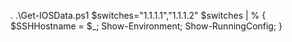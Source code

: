 . .\Get-IOSData.ps1
$switches="1.1.1.1","1.1.1.2"
$switches | % { $SSHHostname = $_; Show-Environment; Show-RunningConfig; }

